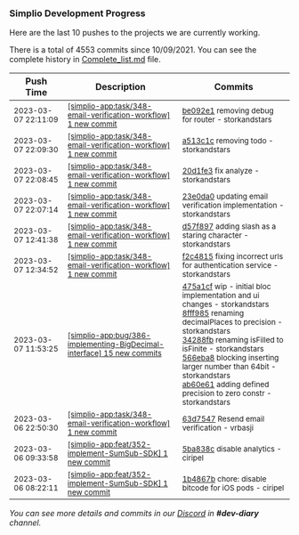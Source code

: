
### Simplio Development Progress

Here are the last 10 pushes to the projects we are currently working.

There is a total of 4553 commits since 10/09/2021. You can see the complete history in
 [Complete_list.md](Complete_list.md) file.

| Push Time | Description | Commits |
| --- | --- | --- |
| <sub>2023-03-07 22:11:09</sub> | <sub>[[simplio-app:task/348\-email\-verification\-workflow] 1 new commit](https://github.com/SimplioOfficial/simplio-app/commit/be092e1c36ab4c8641efacb7a89e5d1e1b0ad926)</sub> | <sub>[be092e1](https://github.com/SimplioOfficial/simplio-app/commit/be092e1c36ab4c8641efacb7a89e5d1e1b0ad926) removing debug for router - storkandstars</sub> |
| <sub>2023-03-07 22:09:30</sub> | <sub>[[simplio-app:task/348\-email\-verification\-workflow] 1 new commit](https://github.com/SimplioOfficial/simplio-app/commit/a513c1c5b5a68cc0ffb25b0f5b07e1c5d2ef30fb)</sub> | <sub>[a513c1c](https://github.com/SimplioOfficial/simplio-app/commit/a513c1c5b5a68cc0ffb25b0f5b07e1c5d2ef30fb) removing todo - storkandstars</sub> |
| <sub>2023-03-07 22:08:45</sub> | <sub>[[simplio-app:task/348\-email\-verification\-workflow] 1 new commit](https://github.com/SimplioOfficial/simplio-app/commit/20d1fe3fab584a2d6c5f170858b51a7f48698cd4)</sub> | <sub>[20d1fe3](https://github.com/SimplioOfficial/simplio-app/commit/20d1fe3fab584a2d6c5f170858b51a7f48698cd4) fix analyze - storkandstars</sub> |
| <sub>2023-03-07 22:07:14</sub> | <sub>[[simplio-app:task/348\-email\-verification\-workflow] 1 new commit](https://github.com/SimplioOfficial/simplio-app/commit/23e0da0e1035f1d93a0178a5a8543f46cd12a92d)</sub> | <sub>[23e0da0](https://github.com/SimplioOfficial/simplio-app/commit/23e0da0e1035f1d93a0178a5a8543f46cd12a92d) updating email verification implementation - storkandstars</sub> |
| <sub>2023-03-07 12:41:38</sub> | <sub>[[simplio-app:task/348\-email\-verification\-workflow] 1 new commit](https://github.com/SimplioOfficial/simplio-app/commit/d57f8972b21b2ea1dc061b0b401e8d5f81b7186b)</sub> | <sub>[d57f897](https://github.com/SimplioOfficial/simplio-app/commit/d57f8972b21b2ea1dc061b0b401e8d5f81b7186b) adding slash as a staring character - storkandstars</sub> |
| <sub>2023-03-07 12:34:52</sub> | <sub>[[simplio-app:task/348\-email\-verification\-workflow] 1 new commit](https://github.com/SimplioOfficial/simplio-app/commit/f2c48156bf6f97afa293e0d9905ef72ab6819c87)</sub> | <sub>[f2c4815](https://github.com/SimplioOfficial/simplio-app/commit/f2c48156bf6f97afa293e0d9905ef72ab6819c87) fixing incorrect urls for authentication service - storkandstars</sub> |
| <sub>2023-03-07 11:53:25</sub> | <sub>[[simplio-app:bug/386\-implementing\-BigDecimal\-interface] 15 new commits](https://github.com/SimplioOfficial/simplio-app/compare/475a1cff8edf^...ad16d6196ca0)</sub> | <sub>[475a1cf](https://github.com/SimplioOfficial/simplio-app/commit/475a1cff8edf94dc8bd020af433fd4bd87620ac3) wip - initial bloc implementation and ui changes - storkandstars<br>[8fff985](https://github.com/SimplioOfficial/simplio-app/commit/8fff98598a5331fde3e3f65ea94bce4f41b344f1) renaming decimalPlaces to precision - storkandstars<br>[34288fb](https://github.com/SimplioOfficial/simplio-app/commit/34288fb96cec9d380b94c81f95fc89a1ffc75d2b) renaming isFilled to isFinite - storkandstars<br>[566eba8](https://github.com/SimplioOfficial/simplio-app/commit/566eba8c6ca7f9eb0c6be8e9c822e9ccf3863ef2) blocking inserting larger number than 64bit - storkandstars<br>[ab60e61](https://github.com/SimplioOfficial/simplio-app/commit/ab60e6184d6d7197bfc5563238c92df09cb6c45d) adding defined precision to zero constr - storkandstars</sub> |
| <sub>2023-03-06 22:50:30</sub> | <sub>[[simplio-app:task/348\-email\-verification\-workflow] 1 new commit](https://github.com/SimplioOfficial/simplio-app/commit/63d7547d08d021a8f189495a44c4a6dae2f9d67f)</sub> | <sub>[63d7547](https://github.com/SimplioOfficial/simplio-app/commit/63d7547d08d021a8f189495a44c4a6dae2f9d67f) Resend email verification - vrbasji</sub> |
| <sub>2023-03-06 09:33:58</sub> | <sub>[[simplio-app:feat/352\-implement\-SumSub\-SDK] 1 new commit](https://github.com/SimplioOfficial/simplio-app/commit/5ba838c960b9290d5580fcac38699261ed3d882b)</sub> | <sub>[5ba838c](https://github.com/SimplioOfficial/simplio-app/commit/5ba838c960b9290d5580fcac38699261ed3d882b) disable analytics - ciripel</sub> |
| <sub>2023-03-06 08:22:11</sub> | <sub>[[simplio-app:feat/352\-implement\-SumSub\-SDK] 1 new commit](https://github.com/SimplioOfficial/simplio-app/commit/1b4867b95390fe7ae7ec4371baeab619ff0ca698)</sub> | <sub>[1b4867b](https://github.com/SimplioOfficial/simplio-app/commit/1b4867b95390fe7ae7ec4371baeab619ff0ca698) chore: disable bitcode for iOS pods - ciripel</sub> |

_You can see more details and commits in our [Discord](https://discord.gg/aKhjuwZmdP) in **#dev-diary** channel._
